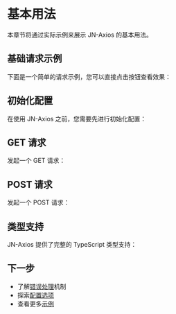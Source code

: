 # 基本用法

本章节将通过实际示例来展示 JN-Axios 的基本用法。

## 基础请求示例

下面是一个简单的请求示例，您可以直接点击按钮查看效果：

<DemoContainer>
  <BasicDemo />
  <template #code>

```typescript
import { jnAxiosGet, jnAxiosPost } from 'jn-axios';

// GET 请求
const handleGet = async () => {
  try {
    const res = await jnAxiosGet('/api/get/200');
    console.log('GET 请求成功:', res);
  } catch (error) {
    console.error('GET 请求失败:', error);
  }
};

// POST 请求
const handlePost = async () => {
  try {
    const res = await jnAxiosPost('/api/post', {
      name: '测试用户',
      email: 'test@example.com',
    });
    console.log('POST 请求成功:', res);
  } catch (error) {
    console.error('POST 请求失败:', error);
  }
};
```

  </template>
</DemoContainer>

## 初始化配置

在使用 JN-Axios 之前，您需要先进行初始化配置：

<DemoContainer>
  <template #code>

```typescript
import { jnAxiosInit } from 'jn-axios';

jnAxiosInit({
  // 全局请求头配置
  headers: {
    'Content-Type': 'application/json',
  },
  // 成功状态码
  successCode: 200,
  // 异常提示信息
  exceptionMsg: '服务异常，请稍后重试',
  // 特殊状态码列表
  expectCodeList: [10001],
  // 异常回调处理
  exceptionCallBack: function (msg, error) {
    if (!error) return;
    console.error('请求错误:', msg);
  },
});
```

  </template>
</DemoContainer>

## GET 请求

发起一个 GET 请求：

<DemoContainer>
  <template #code>

```typescript
import { jnAxiosGet } from 'jn-axios';

// 基本 GET 请求
const getData = async () => {
  const res = await jnAxiosGet<{ name: string }>('/api/user');
  if (res) {
    console.log(res.name);
  }
};

// 带参数的 GET 请求
const getDataWithParams = async () => {
  const res = await jnAxiosGet('/api/users', {
    params: {
      page: 1,
      size: 10,
    },
  });
  if (res) {
    console.log(res);
  }
};
```

  </template>
</DemoContainer>

## POST 请求

发起一个 POST 请求：

<DemoContainer>
  <template #code>

```typescript
import { jnAxiosPost } from 'jn-axios';

// 基本 POST 请求
const createUser = async () => {
  const res = await jnAxiosPost<{ id: number }>('/api/user', {
    name: '测试用户',
    email: 'test@example.com',
  });
  if (res) {
    console.log('用户创建成功，ID:', res.id);
  }
};

// 带配置的 POST 请求
const createUserWithConfig = async () => {
  const res = await jnAxiosPost(
    '/api/user',
    {
      name: '测试用户',
      email: 'test@example.com',
    },
    {
      headers: {
        'X-Custom-Header': 'value',
      },
    },
  );
  if (res) {
    console.log('用户创建成功');
  }
};
```

  </template>
</DemoContainer>

## 类型支持

JN-Axios 提供了完整的 TypeScript 类型支持：

<DemoContainer>
  <template #code>

```typescript
// 定义响应数据类型
interface UserResponse {
  id: number;
  name: string;
  email: string;
}

// 定义请求数据类型
interface CreateUserRequest {
  name: string;
  email: string;
}

// 使用类型
const getUser = async () => {
  const user = await jnAxiosGet<UserResponse>('/api/user/1');
  if (user) {
    console.log(user.name); // TypeScript 会提供类型提示
  }
};

const createUser = async () => {
  const data: CreateUserRequest = {
    name: '测试用户',
    email: 'test@example.com',
  };
  const user = await jnAxiosPost<UserResponse>('/api/user', data);
  if (user) {
    console.log(user.id); // TypeScript 会提供类型提示
  }
};
```

  </template>
</DemoContainer>

## 下一步

- 了解[错误处理](./error-handling.md)机制
- 探索[配置选项](./configuration.md)
- 查看更多[示例](/examples/)
